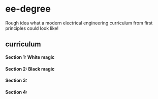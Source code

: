 # ee-degree
Rough idea what a modern electrical engineering curriculum from first principles could look like!

## curriculum
#### Section 1: White magic
#### Section 2: Black magic
#### Section 3:
#### Section 4:
